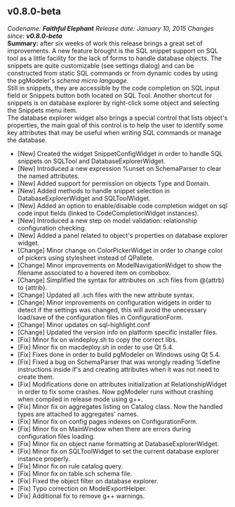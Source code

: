v0.8.0-beta
------
<em>Codename: <strong>Faithful Elephant</strong></em>
<em>Release date: January 10, 2015</em>
<em>Changes since: <strong>v0.8.0-beta</strong></em><br/>
<strong>Summary:</strong> after six weeks of work this release brings a great set of improvements. A new feature brought is the SQL snippet support on SQL tool as a little facility for the lack of forms to handle database objects. The snippets are quite customizable (see settings dialog) and can be constructed from static SQL commands or from dynamic codes by using the pgModeler's <em>schema micro language</em>.<br/>
Still in snippets, they are accessible by the code completion on SQL input field or Snippets button both located on SQL Tool. Another shortcut for snippets is on database explorer by right-click some object and selecting the Snippets menu item.<br/>
The database explorer widget also brings a special control that lists object's properties, the main goal of this control is to help the user to identify some key attributes that may be useful when writing SQL commands or manage the database.<br/>

* [New] Created the widget SnippetConfigWidget in order to handle SQL snippets on SQLTool and DatabaseExplorerWidget.
* [New] Introduced a new expression %unset on SchemaParser to clear the named attributes.
* [New] Added support for permission on objects Type and Domain.
* [New] Added methods to handle snippet selection in DatabaseExplorerWidget and SQLToolWidget.
* [New] Added an option to enable/disable code completion widget on sql code input fields (linked to CodeCompletionWidget instances).
* [New] Introduced a new step on model validation: relationship configuration checking.
* [New] Added a panel related to object's properties on database explorer widget.
* [Change] Minor change on ColorPickerWidget in order to change color of pickers using stylesheet instead of QPallete.
* [Change] Minor improvements on ModelNavigationWidget to show the filename associated to a hovered item on combobox.
* [Change] Simplified the syntax for attributes on .sch files from @{attrb} to {attrib}.
* [Change] Updated all .sch files with the new attribute syntax.
* [Change] Minor improvements on configuration widgets in order to detect if the settings was changed, this will avoid the unecessary load/save of the configuration files in ConfigurationForm.
* [Change] Minor updates on sql-highlight.conf
* [Change] Updated the version info on platform specific installer files.
* [Fix] Minor fix on windeploy.sh to copy the correct libs.
* [Fix] Minor fix on macdeploy.sh in order to use Qt 5.4.
* [Fix] Fixes done in order to build pgModeler on Windows using Qt 5.4.
* [Fix] Fixed a bug on SchemaParser that was wrongly reading %define instructions inside if's and creating attributes when it was not need to create them.
* [Fix] Modifications done on attributes initialization at RelationshipWidget in order to fix some crashes. Now pgModeler runs without crashing when compiled in release mode using g++.
* [Fix] Minor fix on aggregates listing on Catalog class. Now the handled types are attached to aggregates' names.
* [Fix] Minor fix on config pages indexes on ConfigurationForm.
* [Fix] Minor fix on MainWindow when there are errors during configuration files loading.
* [Fix] Minor fix on object name formatting at DatabaseExplorerWidget.
* [Fix] Minor fix on SQLToolWidget to set the current database explorer instance properly.
* [Fix] Minor fix on rule catalog query.
* [Fix] Minor fix on table.sch schema file.
* [Fix] Fixed the object filter on database explorer.
* [Fix] Typo correction on ModelExportHelper.
* [Fix] Additional fix to remove g++ warnings.
